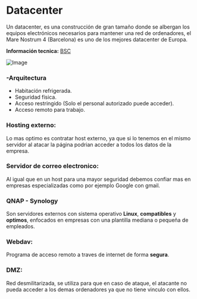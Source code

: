# Datacenter

Un datacenter, es una construcción de gran tamaño donde se albergan los equipos electrónicos necesarios para mantener una red de ordenadores, el Mare Nostrum 4 (Barcelona) es uno de los mejores datacenter de Europa.

__Información tecnica:__ [BSC](https://www.youtube.com/watch?time_continue=2&v=BV7gG95ejYs)

![Image](https://www.bsc.es/sites/default/files/public/styles/bscw2_-_simple_crop_style/public/bscw2/pages/innovation-and-services/mn4-icts-feder.jpg?itok=66njPKnz&sc=5a0cce8b9fc7a8734a6ef1ccb83241f2)

### -Arquitectura 

  * Habitación refrigerada.
  * Seguridad física.
  * Acceso restringido (Solo el personal autorizado puede acceder).
  * Acceso remoto para trabajo.

### Hosting externo:

Lo mas optimo es contratar host externo, ya que si lo tenemos en el mismo servidor al atacar la página podrian acceder a todos los datos de la empresa.

### Servidor de correo electronico:

Al igual que en un host para una mayor seguridad debemos confiar mas en empresas especializadas como por ejemplo Google con gmail.

### QNAP - Synology

Son servidores externos con sistema operativo __Linux__, __compatibles__ y __optimos__, enfocados en empresas con una plantilla mediana o pequeña de empleados.

### Webdav: 

Programa de acceso remoto a traves de internet de forma __segura__.

### DMZ:

Red desmilitarizada, se utiliza para que en caso de ataque, el atacante no pueda acceder a los demas ordenadores ya que no tiene vinculo con ellos.


